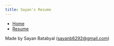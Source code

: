 ```yaml
---
title: Sayan's Resume
---
```


<!-- In order to convert this markdown file to HTML file:
     pandoc -s resume.md -c ..\style.css -o resume.html
-->

<ul class="nav">
    <li class="nav"><a href="./index.html">Home</a></li>
    <li class="nav"><a class="active" href="./_resume/resume.html">Resume</a></li>
</ul>







<footer> Made by Sayan Batabyal (<a href='mailto:sayanb6292@gmail.com'>sayanb6292@gmail.com</a>)</footer>